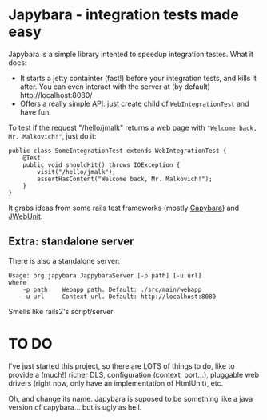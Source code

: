 Japybara - integration tests made easy
======================================

Japybara is a simple library intented to speedup integration testes. What it does:

* It starts a jetty containter (fast!) before your integration tests, and kills it after.
You can even interact with the server at (by default) http://localhost:8080/
* Offers a really simple API: just create child of `WebIntegrationTest` and have fun.

To test if the request "/hello/jmalk" returns a web page with `"Welcome back, Mr. Malkovich!"`, just do it:

    public class SomeIntegrationTest extends WebIntegrationTest {
        @Test
        public void shouldHit() throws IOException {
            visit("/hello/jmalk");
            assertHasContent("Welcome back, Mr. Malkovich!");
        }
    }


It grabs ideas from some rails test frameworks (mostly [Capybara](https://github.com/jnicklas/capybara))
and [JWebUnit](http://jwebunit.sourceforge.net/).

Extra: standalone server
------------------------

There is also a standalone server:

    Usage: org.japybara.JappybaraServer [-p path] [-u url]
    where
        -p path    Webapp path. Default: ./src/main/webapp
        -u url     Context url. Default: http://localhost:8080

Smells like rails2's script/server

TO DO
=====
I've just started this project, so there are LOTS of things to do, like to provide a (much!) richer DLS, configuration
(context, port...), pluggable web drivers (right now, only have an implementation of HtmlUnit), etc.

Oh, and change its name. Japybara is suposed to be something like a java version of capybara... but is ugly as hell.